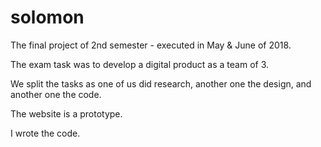 # solomon
The final project of 2nd semester - executed in May & June of 2018. 

The exam task was to develop a digital product as a team of 3.

We split the tasks as one of us did research, another one the design, and another one the code.

The website is a prototype. 

I wrote the code.
